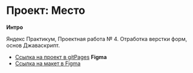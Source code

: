 # Проект: Место

**Интро**

Яндекс Практикум, Проектная работа № 4.
Отработка верстки форм, основ Джаваскрипт.

- [Ссылка на проект в gitPages](https://felipsewindchaser.github.io/mesto/)
  **Figma**
- [Ссылка на макет в Figma](https://www.figma.com/file/2cn9N9jSkmxD84oJik7xL7/JavaScript.-Sprint-4?node-id=0%3A1)
